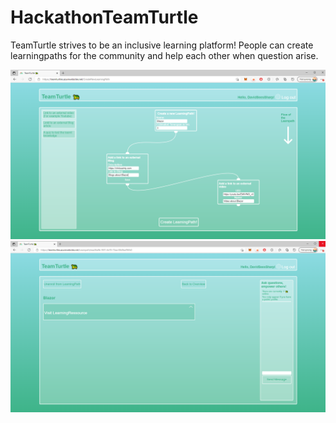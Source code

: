 # HackathonTeamTurtle

TeamTurtle strives to be an inclusive learning platform! People can create learningpaths for the community and help each other when question arise. 

<img src="https://raw.githubusercontent.com/DavidEggenberger/HackathonTeamTurtle/master/TeamTurtle.PNG"/>
<img src="https://raw.githubusercontent.com/DavidEggenberger/HackathonTeamTurtle/master/TeamTurtle1.PNG"/>
